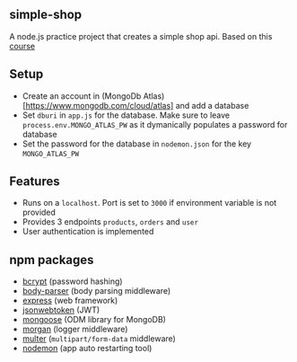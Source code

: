 ## simple-shop
 A node.js practice project that creates a simple shop api. Based on this [course](https://www.youtube.com/watch?v=0oXYLzuucwE&list=PL55RiY5tL51q4D-B63KBnygU6opNPFk_q&ab_channel=Academind)

## Setup
- Create an account in (MongoDb Atlas)[https://www.mongodb.com/cloud/atlas] and add a database
- Set `dburi` in `app.js` for the database. Make sure to leave `process.env.MONGO_ATLAS_PW` as it dymanically populates a password for database
- Set the password for the database in `nodemon.json` for the key `MONGO_ATLAS_PW`

## Features
- Runs on a `localhost`. Port is set to `3000` if environment variable is not provided
- Provides 3 endpoints `products`, `orders` and `user`
- User authentication is implemented

## npm packages
- [bcrypt](https://www.npmjs.com/package/bcryptexpress) (password hashing)
- [body-parser](https://www.npmjs.com/package/body-parser) (body parsing middleware)
- [express](https://expressjs.com/) (web framework)
- [jsonwebtoken](https://www.npmjs.com/package/jsonwebtoken) (JWT)
- [mongoose](https://mongoosejs.com/) (ODM library for MongoDB)
- [morgan](https://www.npmjs.com/package/morgan) (logger middleware)
- [multer](https://www.npmjs.com/package/multer) (`multipart/form-data` middleware)
- [nodemon](https://www.npmjs.com/package/nodemon) (app auto restarting tool)
